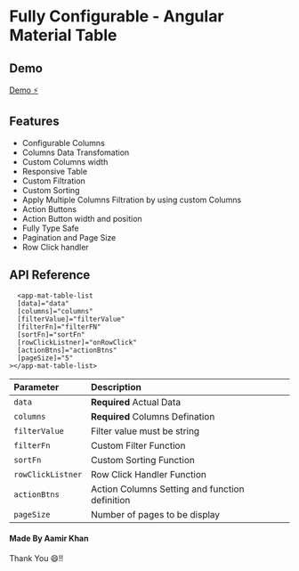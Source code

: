 # Fully Configurable - Angular Material Table

## Demo

[Demo ⚡️](https://stackblitz.com/edit/ck4y6t)

## Features

- Configurable Columns
- Columns Data Transfomation
- Custom Columns width
- Responsive Table
- Custom Filtration
- Custom Sorting
- Apply Multiple Columns Filtration by using custom Columns
- Action Buttons
- Action Button width and position
- Fully Type Safe
- Pagination and Page Size
- Row Click handler

## API Reference

```http
  <app-mat-table-list
  [data]="data"
  [columns]="columns"
  [filterValue]="filterValue"
  [filterFn]="filterFN"
  [sortFn]="sortFn"
  [rowClickListner]="onRowClick"
  [actionBtns]="actionBtns"
  [pageSize]="5"
></app-mat-table-list>

```

| Parameter         | Description                                    |
| :---------------- | :--------------------------------------------- |
| `data`            | **Required** Actual Data                       |
| `columns`         | **Required** Columns Defination                |
| `filterValue`     | Filter value must be string                    |
| `filterFn`        | Custom Filter Function                         |
| `sortFn`          | Custom Sorting Function                        |
| `rowClickListner` | Row Click Handler Function                     |
| `actionBtns`      | Action Columns Setting and function definition |
| `pageSize`        | Number of pages to be display                  |

#### Made By Aamir Khan

Thank You 😄!!
